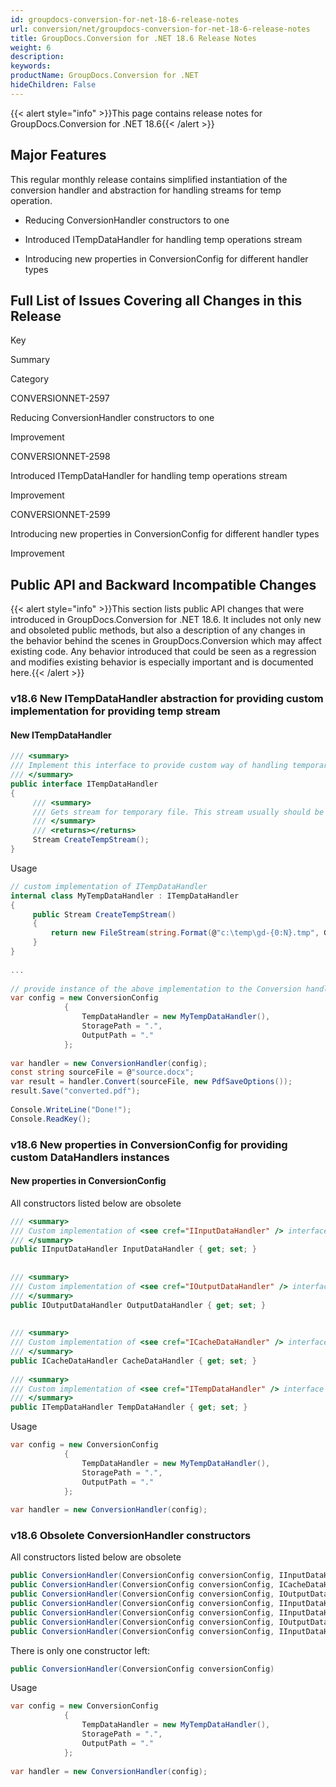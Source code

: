```yaml
---
id: groupdocs-conversion-for-net-18-6-release-notes
url: conversion/net/groupdocs-conversion-for-net-18-6-release-notes
title: GroupDocs.Conversion for .NET 18.6 Release Notes
weight: 6
description: 
keywords: 
productName: GroupDocs.Conversion for .NET
hideChildren: False
---
```

{{< alert style="info" >}}This page contains release notes for GroupDocs.Conversion for .NET 18.6{{< /alert >}}

## Major Features

This regular monthly release contains simplified instantiation of the conversion handler and abstraction for handling streams for temp operation. 

*   Reducing ConversionHandler constructors to one
    
*   Introduced ITempDataHandler for handling temp operations stream
    
*   Introducing new properties in ConversionConfig for different handler types

## Full List of Issues Covering all Changes in this Release

Key

Summary

Category

CONVERSIONNET-2597

Reducing ConversionHandler constructors to one

Improvement

CONVERSIONNET-2598

Introduced ITempDataHandler for handling temp operations stream

Improvement

CONVERSIONNET-2599

Introducing new properties in ConversionConfig for different handler types

Improvement

## Public API and Backward Incompatible Changes

{{< alert style="info" >}}This section lists public API changes that were introduced in GroupDocs.Conversion for .NET 18.6. It includes not only new and obsoleted public methods, but also a description of any changes in the behavior behind the scenes in GroupDocs.Conversion which may affect existing code. Any behavior introduced that could be seen as a regression and modifies existing behavior is especially important and is documented here.{{< /alert >}}

### v18.6 New ITempDataHandler abstraction for providing custom implementation for providing temp stream

#### New ITempDataHandler

```csharp
/// <summary>
/// Implement this interface to provide custom way of handling temporary files
/// </summary>
public interface ITempDataHandler
{
     /// <summary>
     /// Gets stream for temporary file. This stream usually should be only for writing.
     /// </summary>
     /// <returns></returns>
     Stream CreateTempStream();
}
```

Usage

```csharp
// custom implementation of ITempDataHandler
internal class MyTempDataHandler : ITempDataHandler
{
     public Stream CreateTempStream()
     {
         return new FileStream(string.Format(@"c:\temp\gd-{0:N}.tmp", Guid.NewGuid()), FileMode.Create);
     }
}
 
...
 
// provide instance of the above implementation to the Conversion handler
var config = new ConversionConfig
            {
                TempDataHandler = new MyTempDataHandler(),
                StoragePath = ".", 
                OutputPath = "."
            };
             
var handler = new ConversionHandler(config);
const string sourceFile = @"source.docx";
var result = handler.Convert(sourceFile, new PdfSaveOptions());
result.Save("converted.pdf");
 
Console.WriteLine("Done!");
Console.ReadKey();
```

### v18.6 New properties in ConversionConfig for providing custom DataHandlers instances

#### New properties in ConversionConfig

All constructors listed below are obsolete

```csharp
/// <summary>
/// Custom implementation of <see cref="IInputDataHandler" /> interface
/// </summary>
public IInputDataHandler InputDataHandler { get; set; }
 
 
/// <summary>
/// Custom implementation of <see cref="IOutputDataHandler" /> interface
/// </summary>
public IOutputDataHandler OutputDataHandler { get; set; }
 
 
/// <summary>
/// Custom implementation of <see cref="ICacheDataHandler" /> interface
/// </summary>
public ICacheDataHandler CacheDataHandler { get; set; }
 
/// <summary>
/// Custom implementation of <see cref="ITempDataHandler" /> interface
/// </summary>
public ITempDataHandler TempDataHandler { get; set; }
```

Usage

```csharp
var config = new ConversionConfig
            {
                TempDataHandler = new MyTempDataHandler(),
                StoragePath = ".", 
                OutputPath = "."
            };
             
var handler = new ConversionHandler(config);
```

### v18.6 Obsolete ConversionHandler constructors 

All constructors listed below are obsolete

```csharp
public ConversionHandler(ConversionConfig conversionConfig, IInputDataHandler inputDataHandler);
public ConversionHandler(ConversionConfig conversionConfig, ICacheDataHandler cacheDataHandler);
public ConversionHandler(ConversionConfig conversionConfig, IOutputDataHandler outputDataHandler);
public ConversionHandler(ConversionConfig conversionConfig, IInputDataHandler inputDataHandler, IOutputDataHandler outputDataHandler);
public ConversionHandler(ConversionConfig conversionConfig, IInputDataHandler inputDataHandler, ICacheDataHandler cacheDataHandler);
public ConversionHandler(ConversionConfig conversionConfig, IOutputDataHandler outputDataHandler, ICacheDataHandler cacheDataHandler);
public ConversionHandler(ConversionConfig conversionConfig, IInputDataHandler inputDataHandler, IOutputDataHandler outputDataHandler, ICacheDataHandler cacheDataHandler);
```

There is only one constructor left:

```csharp
public ConversionHandler(ConversionConfig conversionConfig)
```

Usage

```csharp
var config = new ConversionConfig
            {
                TempDataHandler = new MyTempDataHandler(),
                StoragePath = ".", 
                OutputPath = "."
            };
             
var handler = new ConversionHandler(config);
```
